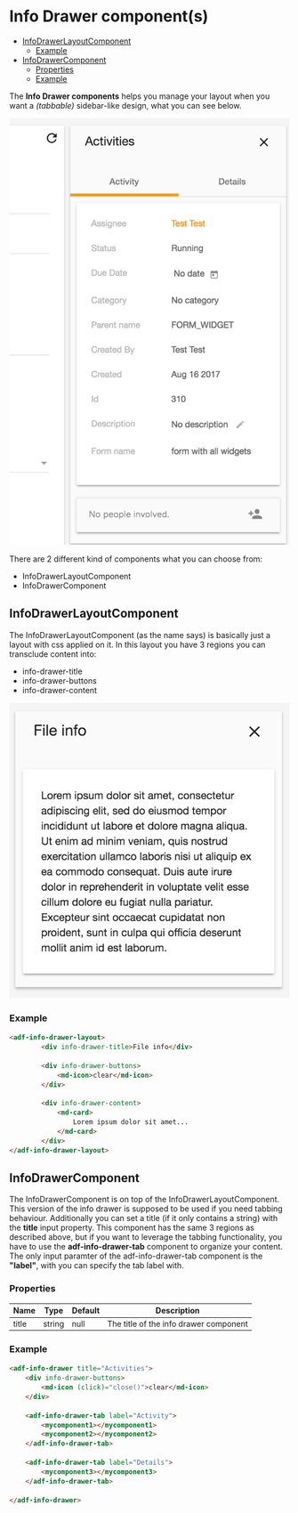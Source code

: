 # Info Drawer component(s)

<!-- markdown-toc start - Don't edit this section.  npm run toc to generate it-->

<!-- toc -->

- [InfoDrawerLayoutComponent](#infodrawerlayoutcomponent)
  * [Example](#example)
- [InfoDrawerComponent](#infodrawercomponent)
  * [Properties](#properties)
  * [Example](#example-1)

<!-- tocstop -->

<!-- markdown-toc end -->

The **Info Drawer components** helps you manage your layout when you want a *(tabbable)* sidebar-like design, what you can see below.

![adf-custom-view](../../../docs/assets/activities-infodrawer.png)

There are 2 different kind of components what you can choose from:

- InfoDrawerLayoutComponent
- InfoDrawerComponent

## InfoDrawerLayoutComponent

The InfoDrawerLayoutComponent (as the name says) is basically just a layout with css applied on it. In this layout you have 3 regions you can transclude content into:

- info-drawer-title
- info-drawer-buttons
- info-drawer-content

![adf-custom-view](../../../docs/assets/infodrawerlayout.png)

### Example

```html
<adf-info-drawer-layout>
        <div info-drawer-title>File info</div>

        <div info-drawer-buttons>
            <md-icon>clear</md-icon>
        </div>

        <div info-drawer-content>
            <md-card>
                Lorem ipsum dolor sit amet...
            </md-card>
        </div>
</adf-info-drawer-layout>
```

## InfoDrawerComponent

The InfoDrawerComponent is on top of the InfoDrawerLayoutComponent. This version of the info drawer is supposed to be used if you need tabbing behaviour. Additionally you can set a title (if it only contains a string) with the **title** input property.
This component has the same 3 regions as described above, but if you want to leverage the tabbing functionality, you have to use the **adf-info-drawer-tab** component to organize your content. The only input paramter of the adf-info-drawer-tab component is the **"label"**, with you can specify the tab label with.

### Properties

| Name | Type | Default | Description |
| --- | --- | --- | --- |
| title | string | null | The title of the info drawer component|

### Example

```html
<adf-info-drawer title="Activities">
    <div info-drawer-buttons>
        <md-icon (click)="close()">clear</md-icon>
    </div>

    <adf-info-drawer-tab label="Activity">
        <mycomponent1></mycomponent1>
        <mycomponent2></mycomponent2>
    </adf-info-drawer-tab>

    <adf-info-drawer-tab label="Details">
        <mycomponent3></mycomponent3>
    </adf-info-drawer-tab>

</adf-info-drawer>
```